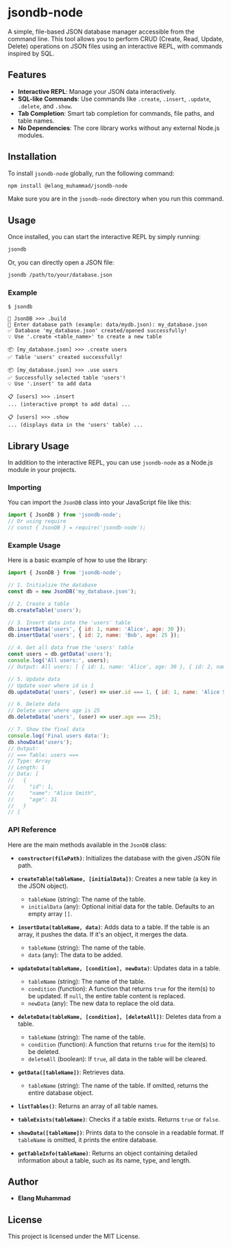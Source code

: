 # jsondb-node

A simple, file-based JSON database manager accessible from the command line. This tool allows you to perform CRUD (Create, Read, Update, Delete) operations on JSON files using an interactive REPL, with commands inspired by SQL.

## Features

- **Interactive REPL**: Manage your JSON data interactively.
- **SQL-like Commands**: Use commands like `.create`, `.insert`, `.update`, `.delete`, and `.show`.
- **Tab Completion**: Smart tab completion for commands, file paths, and table names.
- **No Dependencies**: The core library works without any external Node.js modules.

## Installation

To install `jsondb-node` globally, run the following command:

```bash
npm install @elang_muhammad/jsondb-node
```

Make sure you are in the `jsondb-node` directory when you run this command.

## Usage

Once installed, you can start the interactive REPL by simply running:

```bash
jsondb
```

Or, you can directly open a JSON file:

```bash
jsondb /path/to/your/database.json
```

### Example

```
$ jsondb

🌟 JsonDB >>> .build
📁 Enter database path (example: data/mydb.json): my_database.json
✅ Database 'my_database.json' created/opened successfully!
💡 Use '.create <table_name>' to create a new table

📦 [my_database.json] >>> .create users
✅ Table 'users' created successfully!

📦 [my_database.json] >>> .use users
✅ Successfully selected table 'users'!
💡 Use '.insert' to add data

📋 [users] >>> .insert
... (interactive prompt to add data) ...

📋 [users] >>> .show
... (displays data in the 'users' table) ...
```

## Library Usage

In addition to the interactive REPL, you can use `jsondb-node` as a Node.js module in your projects.

### Importing
You can import the `JsonDB` class into your JavaScript file like this:

```javascript
import { JsonDB } from 'jsondb-node';
// Or using require
// const { JsonDB } = require('jsondb-node');
```

### Example Usage

Here is a basic example of how to use the library:

```javascript
import { JsonDB } from 'jsondb-node';

// 1. Initialize the database
const db = new JsonDB('my_database.json');

// 2. Create a table
db.createTable('users');

// 3. Insert data into the 'users' table
db.insertData('users', { id: 1, name: 'Alice', age: 30 });
db.insertData('users', { id: 2, name: 'Bob', age: 25 });

// 4. Get all data from the 'users' table
const users = db.getData('users');
console.log('All users:', users);
// Output: All users: [ { id: 1, name: 'Alice', age: 30 }, { id: 2, name: 'Bob', age: 25 } ]

// 5. Update data
// Update user where id is 1
db.updateData('users', (user) => user.id === 1, { id: 1, name: 'Alice Smith', age: 31 });

// 6. Delete data
// Delete user where age is 25
db.deleteData('users', (user) => user.age === 25);

// 7. Show the final data
console.log('Final users data:');
db.showData('users');
// Output:
// === Table: users ===
// Type: Array
// Length: 1
// Data: [
//   {
//     "id": 1,
//     "name": "Alice Smith",
//     "age": 31
//   }
// ]
```

### API Reference

Here are the main methods available in the `JsonDB` class:

- **`constructor(filePath)`**: Initializes the database with the given JSON file path.

- **`createTable(tableName, [initialData])`**: Creates a new table (a key in the JSON object).
  - `tableName` (string): The name of the table.
  - `initialData` (any): Optional initial data for the table. Defaults to an empty array `[]`.

- **`insertData(tableName, data)`**: Adds data to a table. If the table is an array, it pushes the data. If it's an object, it merges the data.
  - `tableName` (string): The name of the table.
  - `data` (any): The data to be added.

- **`updateData(tableName, [condition], newData)`**: Updates data in a table.
  - `tableName` (string): The name of the table.
  - `condition` (function): A function that returns `true` for the item(s) to be updated. If `null`, the entire table content is replaced.
  - `newData` (any): The new data to replace the old data.

- **`deleteData(tableName, [condition], [deleteAll])`**: Deletes data from a table.
  - `tableName` (string): The name of the table.
  - `condition` (function): A function that returns `true` for the item(s) to be deleted.
  - `deleteAll` (boolean): If `true`, all data in the table will be cleared.

- **`getData([tableName])`**: Retrieves data.
  - `tableName` (string): The name of the table. If omitted, returns the entire database object.

- **`listTables()`**: Returns an array of all table names.

- **`tableExists(tableName)`**: Checks if a table exists. Returns `true` or `false`.

- **`showData([tableName])`**: Prints data to the console in a readable format. If `tableName` is omitted, it prints the entire database.

- **`getTableInfo(tableName)`**: Returns an object containing detailed information about a table, such as its name, type, and length.

## Author

- **Elang Muhammad**

## License

This project is licensed under the MIT License.
